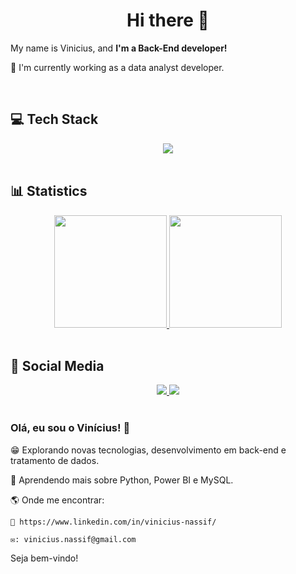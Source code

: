 <h1 align="center"> Hi there 👋</h1>
 
<p>
    My name is Vinicius, and <strong>I'm a Back-End developer!</strong>
</p>
 
💼 I'm currently working as a data analyst developer.

<br>

<h2>💻 Tech Stack</h2> 
<div align="center">
<img src="https://skillicons.dev/icons?i=py,flask,postman,selenium,mysql,github,ai,discord,vscode&theme=dark" /> 
</div>

<br>
<h2>📊 Statistics</h2>
<div align="center">
  <a href="https://github.com/Vinicius-Nassif">
    <img height="180em" src="https://github-readme-stats.vercel.app/api?username=Vinicius-Nassif&show_icons=true&theme=aura_dark&include_all_commits=true&count_private=true"/>
    <img height="180em" src="https://github-readme-stats.vercel.app/api/top-langs/?username=vinicius-nassif&layout=compact&langs_count=7&theme=aura_dark"/>
  </a>
</div>
<br>

<h2>📱 Social Media</h2>
<div align="center">
<a href="https://www.linkedin.com/in/vinicius-nassif/"> 
	<img src="https://img.shields.io/badge/LinkedIn-0077B5?style=for-the-badge&logo=linkedin&logoColor=white" />
<a href="mailto:vinicius.nassif@gmail.com"> 
	<img src="https://img.shields.io/badge/Gmail-D14836?style=for-the-badge&logo=gmail&logoColor=white" />
 <a/><br><br>
	 
	 
</div>






	

### Olá, eu sou o Vinícius! 👋

😁 Explorando novas tecnologias, desenvolvimento em back-end e tratamento de dados.

🌱 Aprendendo mais sobre Python, Power BI e MySQL.

🌎 Onde me encontrar:

    💼 https://www.linkedin.com/in/vinicius-nassif/

    ✉️: vinicius.nassif@gmail.com
    

Seja bem-vindo!
